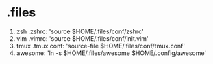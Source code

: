 # .files
1. zsh .zshrc: 'source $HOME/.files/conf/zshrc'
2. vim .vimrc: 'source $HOME/.files/conf/init.vim'
3. tmux .tmux.conf: 'source-file $HOME/.files/conf/tmux.conf'
4. awesome: 'ln -s $HOME/.files/awesome $HOME/.config/awesome'
